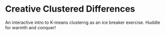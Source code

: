 # Creative Clustered Differences

An interactive intro to K-means clusterng as an ice breaker exercise. Huddle for warmth and conquer!
